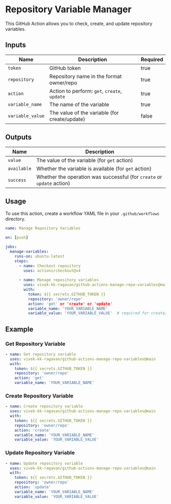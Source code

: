 # Repository Variable Manager

This GitHub Action allows you to check, create, and update repository variables.

## Inputs

| Name           | Description                                   | Required |
|----------------|-----------------------------------------------|----------|
| `token`        | GitHub token                                  | true     |
| `repository`   | Repository name in the format owner/repo      | true     |
| `action`       | Action to perform: `get`, `create`, `update`  | true     |
| `variable_name`| The name of the variable                      | true     |
| `variable_value`| The value of the variable (for create/update)| false    |

## Outputs

| Name       | Description                                                           |
|------------|-----------------------------------------------------------------------|
| `value`    | The value of the variable (for `get` action)                          |
| `available`| Whether the variable is available (for `get` action)                  |
| `success`  | Whether the operation was successful (for `create` or `update` action)|

## Usage

To use this action, create a workflow YAML file in your `.github/workflows` directory.

```yaml
name: Manage Repository Variables

on: [push]

jobs:
  manage-variables:
    runs-on: ubuntu-latest
    steps:
      - name: Checkout repository
        uses: actions/checkout@v4
      
      - name: Manage repository variables
        uses: vivek-kk-ragavan/github-actions-manage-repo-variables@main
        with:
          token: ${{ secrets.GITHUB_TOKEN }}
          repository: 'owner/repo'
          action: 'get' or 'create' or 'update'
          variable_name: 'YOUR_VARIABLE_NAME'
          variable_value: 'YOUR_VARIABLE_VALUE'  # required for create/update
```

## Example

### Get Repository Variable

```yaml
- name: Get repository variable
  uses: vivek-kk-ragavan/github-actions-manage-repo-variables@main
  with:
    token: ${{ secrets.GITHUB_TOKEN }}
    repository: 'owner/repo'
    action: 'get'
    variable_name: 'YOUR_VARIABLE_NAME'
```

### Create Repository Variable

```yaml
- name: Create repository variable
  uses: vivek-kk-ragavan/github-actions-manage-repo-variables@main
  with:
    token: ${{ secrets.GITHUB_TOKEN }}
    repository: 'owner/repo'
    action: 'create'
    variable_name: 'YOUR_VARIABLE_NAME'
    variable_value: 'YOUR_VARIABLE_VALUE'
```

### Update Repository Variable

```yaml
- name: Update repository variable
  uses: vivek-kk-ragavan/github-actions-manage-repo-variables@main
  with:
    token: ${{ secrets.GITHUB_TOKEN }}
    repository: 'owner/repo'
    action: 'update'
    variable_name: 'YOUR_VARIABLE_NAME'
    variable_value: 'YOUR_VARIABLE_VALUE'
```

